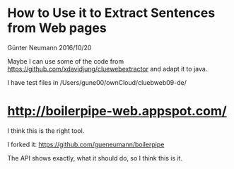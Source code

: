 # How to Use it to Extract Sentences from Web pages

Günter Neumann 2016/10/20

Maybe I can use some of the code from https://github.com/xdavidjung/cluewebextractor
and adapt it to java.

I have test files in /Users/gune00/ownCloud/cluebweb09-de/

# http://boilerpipe-web.appspot.com/

I think this is the right tool.

I forked it: https://github.com/gueneumann/boilerpipe

The API shows exactly, what it should do, so I think this is it.
